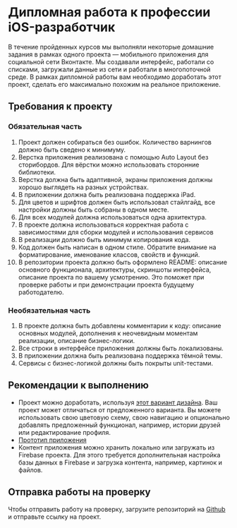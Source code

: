 # Дипломная работа к профессии iOS-разработчик

В течение пройденных курсов мы выполняли некоторые домашние задания в рамках одного проекта — мобильного приложения для социальной сети Вконтакте. Мы создавали интерфейс, работали со списками, загружали данные из сети и работали в многопоточной среде. В рамках дипломной работы вам необходимо доработать этот проект, сделать его максимально похожим на реальное приложение.

## Требования к проекту

### Обязательная часть

1. Проект должен собираться без ошибок. Количество варнингов должно быть сведено к минимуму.
2. Верстка приложения реализована с помощью Auto Layout без сторибордов. Для вёрстки можно использовать сторонние библиотеки.
3. Верстка должна быть адаптивной, экраны приложения должны хорошо выглядеть на разных устройствах.
4. В приложении должна быть реализована поддержка iPad.
5. Для цветов и шрифтов должен быть использовал стайлгайд, все настройки должны быть собраны в одном месте.
6. Для всех модулей должна использоваться одна архитектура.
7. В проекте должна использоваться корректная работа с зависимостями для сборки модулей и использования сервисов
8. В реализации должно быть минимум копирования кода.
9. Код должен быть написан в одном стиле. Обратите внимание на форматирование, именование классов, свойств и функций.
10. В репозитории проекта должно быть оформлено README: описание основного функционала, архитектуры, скриншоты интерфейса, описание проекта по вашему усмотрению. Это поможет при проверке работы и при демонстрации проекта будущему работодателю.

### Необязательная часть

1. В проекте должна быть добавлены комментарии к коду: описание основных модулей, дополнения к неочевидным моментам реализации, описание бизнес-логики.
2. Все строки в интерфейсе приложения должны быть локализованы.
3. В приложении должна быть реализована поддержка тёмной темы.
4. Сервисы с бизнес-логикой должны быть покрыты unit-тестами.

## Рекомендации к выполнению

* Проект можно доработать, используя [этот вариант дизайна](https://www.figma.com/file/s1N2cHHSmLScPf5dhDX8Oc/мобильные-приложения?node-id=724%3A2347). Ваш проект может отличаться от предложенного варианта. Вы можете использовать свою цветовую схему, свою навигацию и опционально добавлять предложенный функционал, например, истории друзей или редактирование профиля.
* [Прототип приложения](https://www.figma.com/proto/s1N2cHHSmLScPf5dhDX8Oc/мобильные-приложения?node-id=724%3A2348&scaling=scale-down&page-id=724%3A2347&starting-point-node-id=724%3A2348&show-proto-sidebar=1)
* Контент приложения можно хранить локально или загружать из Firebase проекта. Для этого требуется дополнительная настройка базы данных в Firebase и загрузка контента, например, картинок и файлов.

## Отправка работы на проверку

Чтобы отправить работу на проверку, загрузите репозиторий на [Github](https://github.com/) и отправьте ссылку на проект.
